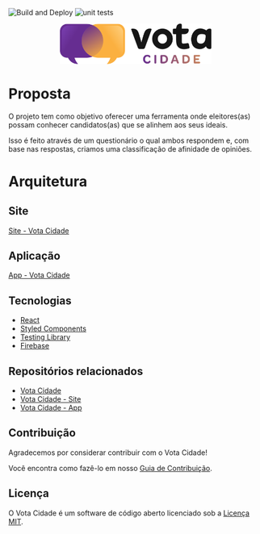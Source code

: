 ![Build and Deploy](https://github.com/Minhacps/votacidade-app/workflows/Build%20and%20Deploy/badge.svg) ![unit tests](https://github.com/Minhacps/votacidade-app/workflows/unit%20tests/badge.svg)

<p align="center">
  <img alt="Vota Cidade" src="./.github/logo-vota-horizontal.svg" width="300">
</p>

# Proposta

O projeto tem como objetivo oferecer uma ferramenta onde eleitores(as) possam conhecer candidatos(as) que se alinhem aos seus ideais.

Isso é feito através de um questionário o qual ambos respondem e, com base nas respostas, criamos uma classificação de afinidade de opiniões.

# Arquitetura

## Site
[Site - Vota Cidade](https://github.com/Minhacps/votacidade-site)

## Aplicação
[App - Vota Cidade](https://github.com/Minhacps/votacidade-app)


## Tecnologias

- [React](https://reactjs.org/)
- [Styled Components](https://styled-components.com/)
- [Testing Library](https://testing-library.com/)
- [Firebase](https://firebase.google.com)

## Repositórios relacionados

- [Vota Cidade](https://github.com/Minhacps/votacidade)
- [Vota Cidade - Site](https://github.com/Minhacps/votacidade-site)
- [Vota Cidade - App](https://github.com/Minhacps/votacidade-app)

## Contribuição

Agradecemos por considerar contribuir com o Vota Cidade!

Você encontra como fazê-lo em nosso [Guia de Contribuição](.github/CONTRIBUTING.md).

## Licença

O Vota Cidade é um software de código aberto licenciado sob a [Licença MIT](LICENSE.md).

